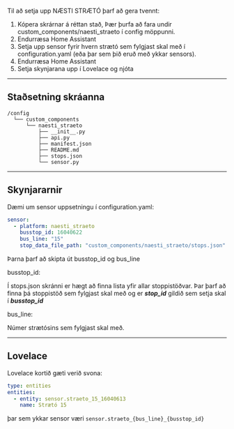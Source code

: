 Til að setja upp NÆSTI STRÆTÓ þarf að gera tvennt:

1. Kópera skrárnar á réttan stað, Þær þurfa að fara undir custom_components/naesti_straeto í config möppunni.
2. Endurræsa Home Assistant
3. Setja upp sensor fyrir hvern strætó sem fylgjast skal með í configuration.yaml (eða þar sem þið eruð með ykkar sensors).
4. Endurræsa Home Assistant
5. Setja skynjarana upp í Lovelace og njóta

---
## Staðsetning skráanna
```
/config
  └── custom_components
      └── naesti_straeto
          ├── __init__.py
          ├── api.py
          ├── manifest.json
          ├── README.md
          ├── stops.json
          └── sensor.py
```
---
## Skynjararnir
Dæmi um sensor uppsetningu í configuration.yaml:

```yaml
sensor:
  - platform: naesti_straeto
    busstop_id: 16040622
    bus_line: "15"
    stop_data_file_path: "custom_components/naesti_straeto/stops.json"
```

Þarna þarf að skipta út busstop_id og bus_line

busstop_id:

Í stops.json skránni er hægt að finna lista yfir allar stoppistöðvar. Þar þarf að finna þá stoppistöð sem fylgjast skal með og er _**stop_id**_ gildið sem setja skal í _**busstop_id**_

bus_line:

Númer strætósins sem fylgjast skal með.

---
## Lovelace
Lovelace kortið gæti verið svona:
```yaml
type: entities
entities:
  - entity: sensor.straeto_15_16040613
    name: Strætó 15
```
þar sem ykkar sensor væri `sensor.straeto_{bus_line}_{busstop_id}`